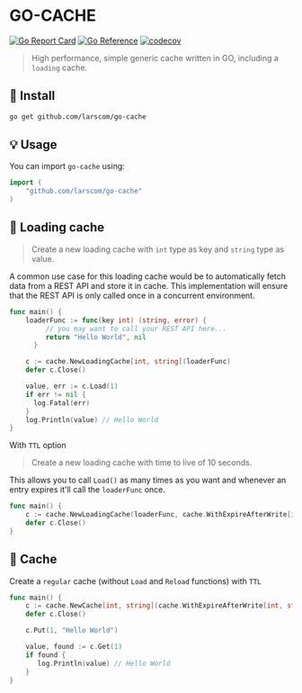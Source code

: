 # GO-CACHE

[![Go Report Card](https://goreportcard.com/badge/github.com/larscom/go-cache)](https://goreportcard.com/report/github.com/larscom/go-cache)
[![Go Reference](https://pkg.go.dev/badge/github.com/larscom/go-cache.svg)](https://pkg.go.dev/github.com/larscom/go-cache)
[![codecov](https://codecov.io/gh/larscom/go-cache/graph/badge.svg?token=E9wcYNmOYN)](https://codecov.io/gh/larscom/go-cache)

> High performance, simple generic cache written in GO, including a `loading` cache.

## 🚀 Install

```sh
go get github.com/larscom/go-cache
```

## 💡 Usage

You can import `go-cache` using:

```go
import (
    "github.com/larscom/go-cache"
)
```

## 🫱 Loading cache

> Create a new loading cache with `int` type as key and `string` type as value.

A common use case for this loading cache would be to automatically fetch data from a REST API and store it in cache. This implementation will ensure that the REST API is only called once in a concurrent environment.

```go
func main() {
  	loaderFunc := func(key int) (string, error) {
         // you may want to call your REST API here...
         return "Hello World", nil
	  }

    c := cache.NewLoadingCache[int, string](loaderFunc)
    defer c.Close()

    value, err := c.Load(1)
    if err != nil {
      log.Fatal(err)
    }
    log.Println(value) // Hello World
}
```

With `TTL` option

> Create a new loading cache with time to live of 10 seconds.

This allows you to call `Load()` as many times as you want and whenever an entry expires it'll call the `loaderFunc` once.

```go
func main() {
    c := cache.NewLoadingCache(loaderFunc, cache.WithExpireAfterWrite[int, string](time.Second * 10))
    defer c.Close()
}
```

## 🫱 Cache

Create a `regular` cache (without `Load` and `Reload` functions) with `TTL`

```go
func main() {
    c := cache.NewCache[int, string](cache.WithExpireAfterWrite[int, string](time.Second * 10))
    defer c.Close()

    c.Put(1, "Hello World")

    value, found := c.Get(1)
    if found {
       log.Println(value) // Hello World
    }
}
```
